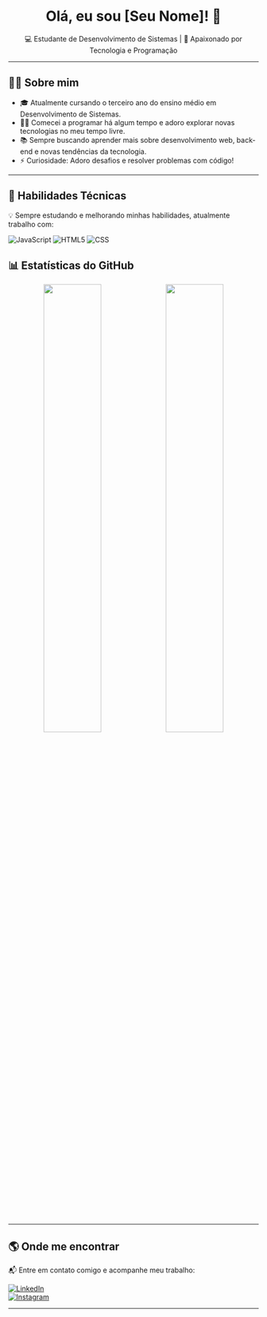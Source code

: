 <h1 align="center">Olá, eu sou [Seu Nome]! 👋</h1>

<p align="center">
  💻 Estudante de Desenvolvimento de Sistemas | 🚀 Apaixonado por Tecnologia e Programação  
</p>

---

## 🧑‍💻 **Sobre mim**
- 🎓 Atualmente cursando o terceiro ano do ensino médio em Desenvolvimento de Sistemas.  
- 👨‍💻 Comecei a programar há algum tempo e adoro explorar novas tecnologias no meu tempo livre.  
- 📚 Sempre buscando aprender mais sobre desenvolvimento web, back-end e novas tendências da tecnologia.  
- ⚡ Curiosidade: Adoro desafios e resolver problemas com código!  

---

## 🚀 **Habilidades Técnicas**
💡 Sempre estudando e melhorando minhas habilidades, atualmente trabalho com:

![JavaScript](https://img.shields.io/badge/JavaScript-F7DF1E?style=for-the-badge&logo=javascript&logoColor=black)
![HTML5](https://img.shields.io/badge/HTML5-E34F26?style=for-the-badge&logo=html5&logoColor=white)
![CSS](https://img.shields.io/badge/CSS3-1572B6?style=for-the-badge&logo=css3&logoColor=white)

## 📊 **Estatísticas do GitHub**
<p align="center">
  <img width="48%" src="https://github-readme-stats.vercel.app/api?username=Ferreiraztx&show_icons=true&theme=tokyonight" />
  <img width="48%" src="https://github-readme-streak-stats.herokuapp.com/?user=Ferreiraztx&theme=tokyonight" />
</p>

---

## 🌎 **Onde me encontrar**
📬 Entre em contato comigo e acompanhe meu trabalho:

[![LinkedIn](https://img.shields.io/badge/LinkedIn-Perfil-blue?style=for-the-badge&logo=linkedin)](linkedin.com/in/matheus-ferreira-a13828357)  
[![Instagram](https://img.shields.io/badge/Instagram-Perfil-E4405F?style=for-the-badge&logo=instagram&logoColor=white)](https://instagram.com/Ferreiraztx)  

---



